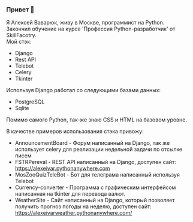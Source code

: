 ### Привет 👋
Я Алексей Ваварюк, живу в Москве, программист на Python.      
Закончил обучение на курсе 'Профессия Python-разработчик' от SkillFacotry.     
Мой стэк:      
- Django     
- Rest API        
- Telebot
- Celery
- Tkinter
          
Используя Django работал со следующими базами данных:    
- PostgreSQL    
- Sqlite
            
Помимо самого Python, так-же знаю CSS и HTML на базовом уровне.    
                    
В качестве примеров использования стэка привожу:                    
- AnnouncementBoard - Форум написанный на Django, так же использует celery для реализации недельной задачи по отсылке писем                    
- FSTRPereval - REST API написанный на Django, доступен сайт: https://alexeivar.pythonanywhere.com
- MosZooQuizTeleBot - Бот для телеграма написанный используя Telebot
- Currency-converter - Программа с графическим интерфейсом написанная на tkinter для перевода валют.
- WeatherSite - Сайт написанный на Django, который позволяет получить прогноз погоды на неделю, доступен сайт: https://alexeivarweather.pythonanywhere.com/                              
